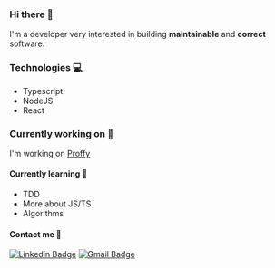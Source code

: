 ### Hi there 👋

I'm a developer very interested in building **maintainable** and **correct** software.

### Technologies :computer:

- Typescript
- NodeJS
- React

### Currently working on :hammer:

I'm working on [Proffy](https://github.com/gSarciotto/Proffy-NLW2-customized)

#### Currently learning :green_book:
  - TDD
  - More about JS/TS
  - Algorithms
  
#### Contact me :link:
  [![Linkedin Badge](https://img.shields.io/badge/-GiovanniSarciotto-blue?style=flat-square&logo=Linkedin&logoColor=white&link=https://www.linkedin.com/in/gsarciotto/)](https://www.linkedin.com/in/giovanni-sarciotto/)
  [![Gmail Badge](https://img.shields.io/badge/-giovanni.sarciotto@alumni.usp.br-c14438?style=flat-square&logo=Gmail&logoColor=white&link=mailto:giovanni.sarciotto@alumni.usp.br)](mailto:giovanni.sarciotto@alumni.usp.br)

